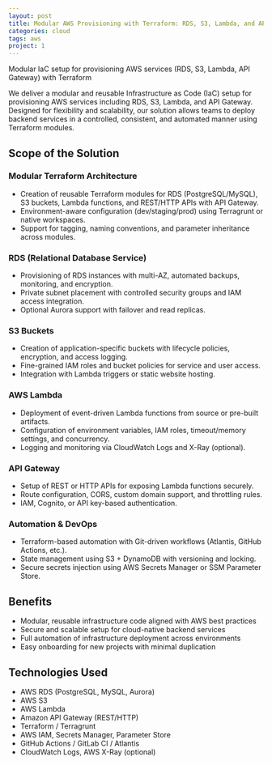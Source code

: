 ```yaml
---
layout: post
title: Modular AWS Provisioning with Terraform: RDS, S3, Lambda, and API Gateway
categories: cloud
tags: aws
project: 1
---
```


Modular IaC setup for provisioning AWS services (RDS, S3, Lambda, API Gateway) with Terraform

<!--more-->

We deliver a modular and reusable Infrastructure as Code (IaC) setup for provisioning AWS services including RDS, S3, Lambda, and API Gateway. Designed for flexibility and scalability, our solution allows teams to deploy backend services in a controlled, consistent, and automated manner using Terraform modules.

## Scope of the Solution

### Modular Terraform Architecture

- Creation of reusable Terraform modules for RDS (PostgreSQL/MySQL), S3 buckets, Lambda functions, and REST/HTTP APIs with API Gateway.  
- Environment-aware configuration (dev/staging/prod) using Terragrunt or native workspaces.  
- Support for tagging, naming conventions, and parameter inheritance across modules.

### RDS (Relational Database Service)

- Provisioning of RDS instances with multi-AZ, automated backups, monitoring, and encryption.  
- Private subnet placement with controlled security groups and IAM access integration.  
- Optional Aurora support with failover and read replicas.

### S3 Buckets

- Creation of application-specific buckets with lifecycle policies, encryption, and access logging.  
- Fine-grained IAM roles and bucket policies for service and user access.  
- Integration with Lambda triggers or static website hosting.

### AWS Lambda

- Deployment of event-driven Lambda functions from source or pre-built artifacts.  
- Configuration of environment variables, IAM roles, timeout/memory settings, and concurrency.  
- Logging and monitoring via CloudWatch Logs and X-Ray (optional).

### API Gateway

- Setup of REST or HTTP APIs for exposing Lambda functions securely.  
- Route configuration, CORS, custom domain support, and throttling rules.  
- IAM, Cognito, or API key-based authentication.

### Automation & DevOps

- Terraform-based automation with Git-driven workflows (Atlantis, GitHub Actions, etc.).  
- State management using S3 + DynamoDB with versioning and locking.  
- Secure secrets injection using AWS Secrets Manager or SSM Parameter Store.

## Benefits

- Modular, reusable infrastructure code aligned with AWS best practices  
- Secure and scalable setup for cloud-native backend services  
- Full automation of infrastructure deployment across environments  
- Easy onboarding for new projects with minimal duplication

## Technologies Used

- AWS RDS (PostgreSQL, MySQL, Aurora)  
- AWS S3  
- AWS Lambda  
- Amazon API Gateway (REST/HTTP)  
- Terraform / Terragrunt  
- AWS IAM, Secrets Manager, Parameter Store  
- GitHub Actions / GitLab CI / Atlantis  
- CloudWatch Logs, AWS X-Ray (optional)
